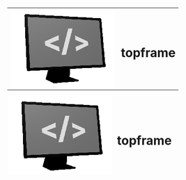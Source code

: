 <table style="border:0;"><tr>
<td><img src="./topframe.png" /></td>
<td>

# topframe

</td>
</tr></table>
<div style="display: flex;">
<div style="flex: 1 100%; margin: auto; width: 240px"><img src="./topframe.png" /></div>
<div style="flex: 1 100%; margin: auto;">

# topframe

</div>
</div>


